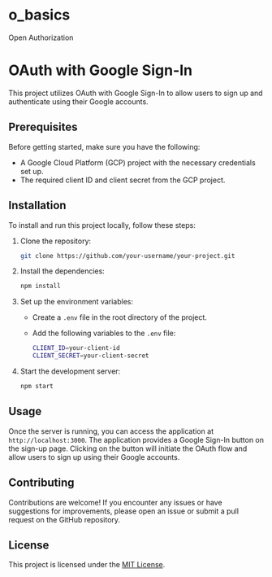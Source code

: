 # o_basics
Open Authorization
# OAuth with Google Sign-In

This project utilizes OAuth with Google Sign-In to allow users to sign up and authenticate using their Google accounts.

## Prerequisites

Before getting started, make sure you have the following:

- A Google Cloud Platform (GCP) project with the necessary credentials set up.
- The required client ID and client secret from the GCP project.

## Installation

To install and run this project locally, follow these steps:

1. Clone the repository:

    ```bash
    git clone https://github.com/your-username/your-project.git
    ```

2. Install the dependencies:

    ```bash
    npm install
    ```

3. Set up the environment variables:

    - Create a `.env` file in the root directory of the project.
    - Add the following variables to the `.env` file:

      ```bash
      CLIENT_ID=your-client-id
      CLIENT_SECRET=your-client-secret
      ```

4. Start the development server:

    ```bash
    npm start
    ```

## Usage

Once the server is running, you can access the application at `http://localhost:3000`. The application provides a Google Sign-In button on the sign-up page. Clicking on the button will initiate the OAuth flow and allow users to sign up using their Google accounts.

## Contributing

Contributions are welcome! If you encounter any issues or have suggestions for improvements, please open an issue or submit a pull request on the GitHub repository.

## License

This project is licensed under the [MIT License](https://opensource.org/licenses/MIT).
